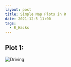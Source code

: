 ```yaml
---
layout: post
title: Simple Map Plots in R
date: 2021-12-5 11:00
tags:
  - R_Hacks
---
```


## Plot 1:

![Driving](https://photos.google.com/share/AF1QipMLt-Pmm_6fH_AED-u6l5U1_SYLeoo7gO8h1BVjS6qAilRSMZIlUOdUETEj9TeF2w/photo/AF1QipOTa_B3TafgySCE74C8CrP-ein7b37ykjjiEOLD)


